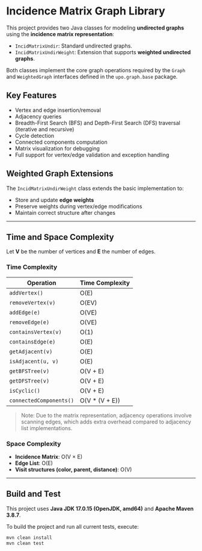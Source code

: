 # Incidence Matrix Graph Library

This project provides two Java classes for modeling **undirected graphs** using the **incidence matrix representation**:

- `IncidMatrixUndir`: Standard undirected graphs.
- `IncidMatrixUndirWeight`: Extension that supports **weighted undirected graphs**.

Both classes implement the core graph operations required by the `Graph` and `WeightedGraph` interfaces defined in the `upo.graph.base` package.

## Key Features

- Vertex and edge insertion/removal
- Adjacency queries
- Breadth-First Search (BFS) and Depth-First Search (DFS) traversal (iterative and recursive)
- Cycle detection
- Connected components computation
- Matrix visualization for debugging
- Full support for vertex/edge validation and exception handling

## Weighted Graph Extensions

The `IncidMatrixUndirWeight` class extends the basic implementation to:

- Store and update **edge weights**
- Preserve weights during vertex/edge modifications
- Maintain correct structure after changes

---

## Time and Space Complexity

Let **V** be the number of vertices and **E** the number of edges.

### Time Complexity

| Operation                     | Time Complexity      |
|------------------------------|----------------------|
| `addVertex()`                | O(E)                 |
| `removeVertex(v)`            | O(EV)                |
| `addEdge(e)`                 | O(VE)                |
| `removeEdge(e)`              | O(VE)                |
| `containsVertex(v)`          | O(1)                 |
| `containsEdge(e)`            | O(E)                 |
| `getAdjacent(v)`             | O(E)                 |
| `isAdjacent(u, v)`           | O(E)                 |
| `getBFSTree(v)`              | O(V + E)             |
| `getDFSTree(v)`              | O(V + E)             |
| `isCyclic()`                 | O(V + E)             |
| `connectedComponents()`      | O(V * (V + E))       |

> Note: Due to the matrix representation, adjacency operations involve scanning edges, which adds extra overhead compared to adjacency list implementations.

### Space Complexity

- **Incidence Matrix**: O(V × E)
- **Edge List**: O(E)
- **Visit structures (color, parent, distance)**: O(V)

---

## Build and Test

This project uses **Java JDK 17.0.15 (OpenJDK, amd64)** and **Apache Maven 3.8.7**.

To build the project and run all current tests, execute:

```bash
mvn clean install
mvn clean test

